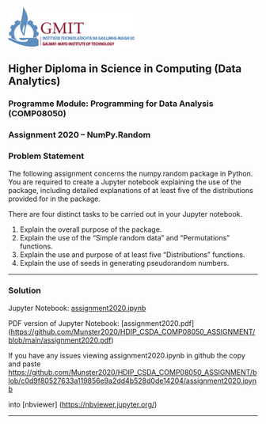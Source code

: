 ![GMIT Logo](https://github.com/Munster2020/HDIP_CSDA_PROJECT/blob/master/GMIT_Logo.jpg)
## Higher Diploma in Science in Computing (Data Analytics)
### Programme Module: Programming for Data Analysis (COMP08050) 
### Assignment 2020 – NumPy.Random

### Problem Statement
The following assignment concerns the numpy.random package in Python. You are required to create a Jupyter notebook explaining the use of the package, including detailed explanations of at least five of the distributions provided for in the package.

There are four distinct tasks to be carried out in your Jupyter notebook.
1. Explain the overall purpose of the package.
2. Explain the use of the “Simple random data” and “Permutations” functions.
3. Explain the use and purpose of at least five “Distributions” functions.
4. Explain the use of seeds in generating pseudorandom numbers.

---
### Solution
Jupyter Notebook:
[assignment2020.ipynb](https://github.com/Munster2020/HDIP_CSDA_COMP08050_ASSIGNMENT/blob/c0d9f80527633a119856e9a2dd4b528d0de14204/assignment2020.ipynb)

PDF version of Jupyter Notebook:
[assignment2020.pdf] (https://github.com/Munster2020/HDIP_CSDA_COMP08050_ASSIGNMENT/blob/main/assignment2020.pdf)

If you have any issues viewing  assignment2020.ipynb in github the copy and paste
https://github.com/Munster2020/HDIP_CSDA_COMP08050_ASSIGNMENT/blob/c0d9f80527633a119856e9a2dd4b528d0de14204/assignment2020.ipynb

into [nbviewer] (https://nbviewer.jupyter.org/)

---
